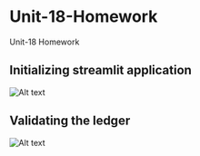 # Unit-18-Homework
Unit-18 Homework

## Initializing streamlit application

![Alt text](Images/PyChain1.png)

## Validating the ledger

![Alt text](Images/PyChain2.png)


